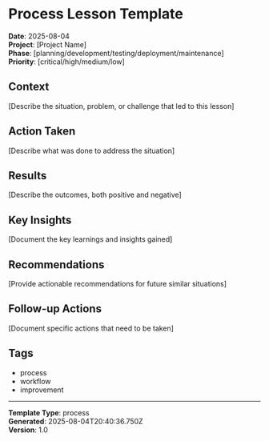 # Process Lesson Template

**Date**: 2025-08-04  
**Project**: [Project Name]  
**Phase**: [planning/development/testing/deployment/maintenance]  
**Priority**: [critical/high/medium/low]  

## Context
[Describe the situation, problem, or challenge that led to this lesson]

## Action Taken
[Describe what was done to address the situation]

## Results
[Describe the outcomes, both positive and negative]

## Key Insights
[Document the key learnings and insights gained]

## Recommendations
[Provide actionable recommendations for future similar situations]

## Follow-up Actions
[Document specific actions that need to be taken]

## Tags
- process
- workflow
- improvement

---
**Template Type**: process  
**Generated**: 2025-08-04T20:40:36.750Z  
**Version**: 1.0  
